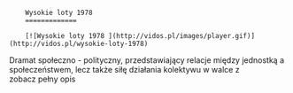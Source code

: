 
        Wysokie loty 1978 
        =============
        
        [![Wysokie loty 1978 ](http://vidos.pl/images/player.gif)](http://vidos.pl/wysokie-loty-1978)
        
        
 Dramat społeczno - polityczny, przedstawiający relacje między jednostką a społeczeństwem, lecz także siłę działania kolektywu w walce z zobacz pełny opis
    